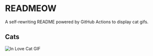 # READMEOW

A self-rewriting README powered by GitHub Actions to display cat gifs.

## Cats

![In Love Cat GIF](https://media3.giphy.com/media/v1.Y2lkPTlhY2QwMmRhNnAxbWJ1ZGpsMDJ6Mnl0c2czMmg3NzlsaWRqNG5sOWV0cDRoMmdiOSZlcD12MV9naWZzX3NlYXJjaCZjdD1n/MDJ9IbxxvDUQM/200.gif)
